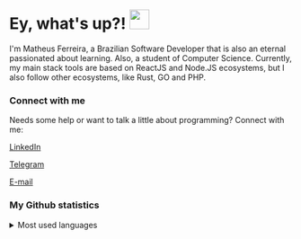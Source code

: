 # Ey, what's up?! <img src="https://media.giphy.com/media/hvRJCLFzcasrR4ia7z/giphy.gif" height="35px" width="35px"> 

 I'm Matheus Ferreira, a Brazilian Software Developer that is also an eternal passionated about learning. Also, a student of Computer Science. Currently, my main stack tools are based on ReactJS and Node.JS ecosystems, but I also follow other ecosystems, like Rust, GO and PHP.

### Connect with me
 Needs some help or want to talk a little about programming? Connect with me:
 
[LinkedIn](https://www.linkedin.com/in/matt-ferreira18/)

[Telegram](https://t.me/MattFerreira18)

[E-mail](mailto:matheusferreira.dev@gmail.com)
 
### My Github statistics
<details>
    <summary>Most used languages</summary>     
    <img src="https://github-readme-stats.vercel.app/api/top-langs/?username=imattferreira&show_icons=true&theme=tokyonight" />
</details>
